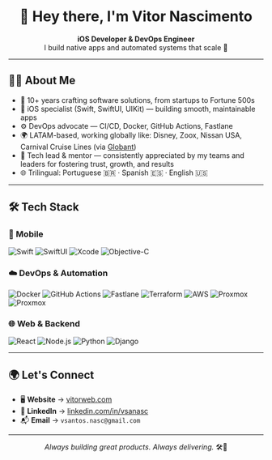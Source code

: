 <h1 align="center">👋 Hey there, I'm Vitor Nascimento</h1>

<p align="center">
  <strong>iOS Developer & DevOps Engineer</strong><br>
  I build native apps and automated systems that scale 🚀
</p>

---

## 🧑‍💻 About Me

- 🧭 10+ years crafting software solutions, from startups to Fortune 500s  
- 📱 iOS specialist (Swift, SwiftUI, UIKit) — building smooth, maintainable apps  
- ⚙️ DevOps advocate — CI/CD, Docker, GitHub Actions, Fastlane  
- 🌍 LATAM-based, working globally like: Disney, Zoox, Nissan USA, Carnival Cruise Lines (via [Globant](https://www.globant.com/]))
- 👥 Tech lead & mentor — consistently appreciated by my teams and leaders for fostering trust, growth, and results
- 🌐 Trilingual: Portuguese 🇧🇷 · Spanish 🇪🇸 · English 🇺🇸

---

## 🛠️ Tech Stack

### 📱 Mobile
![Swift](https://img.shields.io/badge/Swift-orange?logo=swift&logoColor=white)
![SwiftUI](https://img.shields.io/badge/SwiftUI-0052CC?logo=apple&logoColor=white)
![Xcode](https://img.shields.io/badge/Xcode-147EFB?logo=xcode&logoColor=white)
![Objective-C](https://img.shields.io/badge/Objective--C-lightgrey?logo=apple)

### ☁️ DevOps & Automation
![Docker](https://img.shields.io/badge/Docker-2496ED?logo=docker&logoColor=white)
![GitHub Actions](https://img.shields.io/badge/GitHub%20Actions-2088FF?logo=githubactions&logoColor=white)
![Fastlane](https://img.shields.io/badge/Fastlane-00C7B7?logo=fastlane&logoColor=white)
![Terraform](https://img.shields.io/badge/Terraform-623CE4?logo=terraform&logoColor=white)
![AWS](https://img.shields.io/badge/AWS-232F3E?logo=amazonaws&logoColor=white)
![Proxmox](https://img.shields.io/badge/Proxmox-E57000?style=for-the-badge)
![Proxmox](https://img.shields.io/badge/Proxmox-333333?style=for-the-badge)


### 🌐 Web & Backend
![React](https://img.shields.io/badge/React-20232A?logo=react)
![Node.js](https://img.shields.io/badge/Node.js-339933?logo=node.js)
![Python](https://img.shields.io/badge/Python-3776AB?logo=python&logoColor=white)
![Django](https://img.shields.io/badge/Django-092E20?logo=django&logoColor=white)

<!--
---

## 🚀 Featured Projects

| 🌟 Project | 📝 Description | ⚙️ Tech Stack |
|-----------|----------------|--------------|
| **Carnival Cruise App** | Led iOS development & CI/CD for customer-facing cruise companion app | SwiftUI, Azure DevOps, Xcodegen |
| **Zoox (Autonomous Vehicles)** | Built compliance features for AV systems with Swift and KMP | SwiftUI, Kotlin, Multiplatform |
| **Nissan USA** | Created dashboards and sentiment analysis reports for exec teams | React, Python, GPT-4, Jupyter |
| **HCA Healthcare** | Integrated 3D visualizations & real-time speech-to-text in React app | React, Drei, WebSockets, Node.js |

-->
---

## 🌍 Let's Connect

- 🖥️ **Website** → [vitorweb.com](https://vitorweb.com)
- 💼 **LinkedIn** → [linkedin.com/in/vsanasc](https://linkedin.com/in/vsanasc)
- 📬 **Email** → `vsantos.nasc@gmail.com`

---

<p align="center">
  <em>Always building great products. Always delivering.</em> 🛠️🚀
</p>
